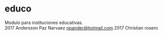 # educo
Modulo para instituciones educativas.<br>
2017 Andersson Paz Narvaez npander@hotmail.com
2017 Christian rosero
